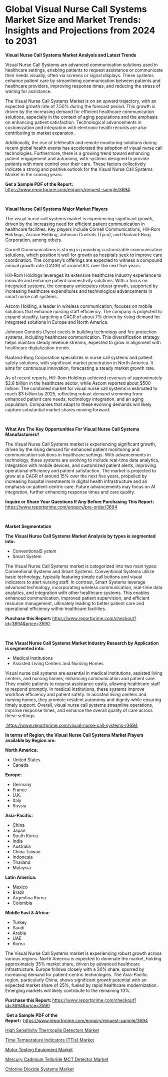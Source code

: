 <p><h1>Global Visual Nurse Call Systems Market Size and Market Trends: Insights and Projections from 2024 to 2031</h1></p><p><strong>Visual Nurse Call Systems Market Analysis and Latest Trends</strong></p>
<p><p>Visual Nurse Call Systems are advanced communication solutions used in healthcare settings, enabling patients to request assistance or communicate their needs visually, often via screens or signal displays. These systems enhance patient care by streamlining communication between patients and healthcare providers, improving response times, and reducing the stress of waiting for assistance.</p><p>The Visual Nurse Call Systems Market is on an upward trajectory, with an expected growth rate of 7.50% during the forecast period. This growth is driven by the increasing demand for efficient healthcare communication solutions, especially in the context of aging populations and the emphasis on enhancing patient satisfaction. Technological advancements in customization and integration with electronic health records are also contributing to market expansion.</p><p>Additionally, the rise of telehealth and remote monitoring solutions during recent global health events has accelerated the adoption of visual nurse call technologies. Furthermore, there is a growing trend toward enhancing patient engagement and autonomy, with systems designed to provide patients with more control over their care. These factors collectively indicate a strong and positive outlook for the Visual Nurse Call Systems Market in the coming years.</p></p>
<p><strong>Get a Sample PDF of the Report:&nbsp;</strong> <a href="https://www.reportprime.com/enquiry/request-sample/3694">https://www.reportprime.com/enquiry/request-sample/3694</a></p>
<p>&nbsp;</p>
<p><strong>Visual Nurse Call Systems Major Market Players</strong></p>
<p><p>The visual nurse call systems market is experiencing significant growth, driven by the increasing need for efficient patient communication in healthcare facilities. Key players include Cornell Communications, Hill-Rom Holdings, Ascom Holding, Johnson Controls (Tyco), and Rauland-Borg Corporation, among others.</p><p>Cornell Communications is strong in providing customizable communication solutions, which position it well for growth as hospitals seek to improve care coordination. The company’s offerings are expected to witness a compound annual growth rate (CAGR) of around 8% over the next five years.</p><p>Hill-Rom Holdings leverages its extensive healthcare industry experience to innovate and enhance patient connectivity solutions. With a focus on integrated systems, the company anticipates robust growth, supported by increasing healthcare expenditures and technological advancements in smart nurse call systems. </p><p>Ascom Holding, a leader in wireless communication, focuses on mobile solutions that enhance nursing staff efficiency. The company is projected to expand steadily, targeting a CAGR of about 7% driven by rising demand for integrated solutions in Europe and North America.</p><p>Johnson Controls (Tyco) excels in building technology and fire protection systems, including healthcare communication. This diversification strategy helps maintain steady revenue streams, expected to grow in alignment with healthcare digitalization trends.</p><p>Rauland-Borg Corporation specializes in nurse call systems and patient safety solutions, with significant market penetration in North America. It aims for continuous innovation, forecasting a steady market growth rate.</p><p>As of recent reports, Hill-Rom Holdings achieved revenues of approximately $2.8 billion in the healthcare sector, while Ascom reported about $500 million. The combined market for visual nurse call systems is estimated to reach $3 billion by 2025, reflecting robust demand stemming from enhanced patient care needs, technology integration, and an aging population. Companies that adapt to these evolving demands will likely capture substantial market shares moving forward.</p></p>
<p>&nbsp;</p>
<p><strong>What Are The Key Opportunities For Visual Nurse Call Systems Manufacturers?</strong></p>
<p><p>The Visual Nurse Call Systems market is experiencing significant growth, driven by the rising demand for enhanced patient monitoring and communication solutions in healthcare settings. With advancements in technology, these systems are evolving to include real-time data analytics, integration with mobile devices, and customized patient alerts, improving operational efficiency and patient satisfaction. The market is projected to grow at a CAGR of around 15% over the next five years, propelled by increasing hospital investments in digital health infrastructure and an emphasis on patient-centric care. Future advancements may focus on AI integration, further enhancing response times and care quality.</p></p>
<p><strong>Inquire or Share Your Questions If Any Before Purchasing This Report:</strong> <a href="https://www.reportprime.com/enquiry/pre-order/3694">https://www.reportprime.com/enquiry/pre-order/3694</a></p>
<p>&nbsp;</p>
<p><strong>Market Segmentation</strong></p>
<p><strong>The Visual Nurse Call Systems Market Analysis by types is segmented into:</strong></p>
<p><ul><li>ConventionalS ystem</li><li>Smart System</li></ul></p>
<p><p>The Visual Nurse Call Systems market is categorized into two main types: Conventional Systems and Smart Systems. Conventional Systems utilize basic technology, typically featuring simple call buttons and visual indicators to alert nursing staff. In contrast, Smart Systems leverage advanced technology, incorporating wireless communication, real-time data analytics, and integration with other healthcare systems. This enables enhanced communication, improved patient supervision, and efficient resource management, ultimately leading to better patient care and operational efficiency within healthcare facilities.</p></p>
<p><strong>Purchase this Report:&nbsp;</strong><a href="https://www.reportprime.com/checkout?id=3694&price=3590">https://www.reportprime.com/checkout?id=3694&price=3590</a></p>
<p>&nbsp;</p>
<p><strong>The Visual Nurse Call Systems Market Industry Research by Application is segmented into:</strong></p>
<p><ul><li>Medical Institutions</li><li>Assisted Living Centers and Nursing Homes</li></ul></p>
<p><p>Visual nurse call systems are essential in medical institutions, assisted living centers, and nursing homes, enhancing communication and patient care. They enable patients to request assistance easily, allowing healthcare staff to respond promptly. In medical institutions, these systems improve workflow efficiency and patient safety. In assisted living centers and nursing homes, they promote resident autonomy and dignity while ensuring timely support. Overall, visual nurse call systems streamline operations, improve response times, and enhance the overall quality of care across these settings.</p></p>
<p><a href="https://www.reportprime.com/visual-nurse-call-systems-r3694">&nbsp;https://www.reportprime.com/visual-nurse-call-systems-r3694</a></p>
<p><strong>In terms of Region, the Visual Nurse Call Systems Market Players available by Region are:</strong></p>
<p>
    <p> <strong> North America: </strong>
        <ul>
            <li>United States</li>
            <li>Canada</li>
        </ul>
        </p> 
    <p> <strong> Europe: </strong>
        <ul>
            <li>Germany</li>
            <li>France</li>
            <li>U.K.</li>
            <li>Italy</li>
            <li>Russia</li>
        </ul>
        </p> 
    <p> <strong> Asia-Pacific: </strong>
        <ul>
            <li>China</li>
            <li>Japan</li>
            <li>South Korea</li>
            <li>India</li>
            <li>Australia</li>
            <li>China Taiwan</li>
            <li>Indonesia</li>
            <li>Thailand</li>
            <li>Malaysia</li>
        </ul>
        </p> 
    <p> <strong> Latin America: </strong>
        <ul>
            <li>Mexico</li>
            <li>Brazil</li>
            <li>Argentina Korea</li>
            <li>Colombia</li>
        </ul>
        </p> 
    <p> <strong> Middle East & Africa: </strong>
        <ul>
            <li>Turkey</li>
            <li>Saudi</li>
            <li>Arabia</li>
            <li>UAE</li>
            <li>Korea</li>
        </ul>
    </p>
    </p>
<p><p>The Visual Nurse Call Systems market is experiencing robust growth across various regions. North America is expected to dominate the market, holding approximately 35% market share, driven by advanced healthcare infrastructure. Europe follows closely with a 30% share, spurred by increasing demand for patient-centric technologies. The Asia-Pacific region, particularly China, shows significant growth potential with an expected market share of 25%, fueled by rapid healthcare modernization. Emerging markets will likely contribute to the remaining 10%.</p></p>
<p><strong>Purchase this Report: </strong><a href="https://www.reportprime.com/checkout?id=3694&price=3590">https://www.reportprime.com/checkout?id=3694&price=3590</a></p>
<p>&nbsp;<strong>Get a Sample PDF of the Report:&nbsp;&nbsp;</strong><a href="https://www.reportprime.com/enquiry/request-sample/3694">https://www.reportprime.com/enquiry/request-sample/3694</a></p>
<p><strong></strong></p>
<p><p><a href="https://github.com/HeatherFernandez476/Market-Research-Report-List-1/blob/main/high-sensitivity-thermopile-detectors-market.md">High Sensitivity Thermopile Detectors Market</a></p><p><a href="https://issuu.com/reportprime-2/docs/time-temperature-indicators-ttis-ma_d4de7ecda23e8d">Time Temperature Indicators (TTIs) Market</a></p><p><a href="https://www.linkedin.com/pulse/strategic-market-insights-global-motor-testing-equipment-2024-r0lye?trackingId=tYcRNebSRJqRUialufKVgA%3D%3D">Motor Testing Equipment Market</a></p><p><a href="https://github.com/Rekhakhatun65/Market-Research-Report-List-1/blob/main/mercury-cadmium-telluride-mct-detector-market.md">Mercury Cadmium Telluride MCT Detector Market</a></p><p><a href="https://www.linkedin.com/pulse/chlorine-dioxide-systems-market-share-size-trends-industry-zgxle?trackingId=NyoUCxT0SNGJC81r6x9bwA%3D%3D">Chlorine Dioxide Systems Market</a></p></p>
